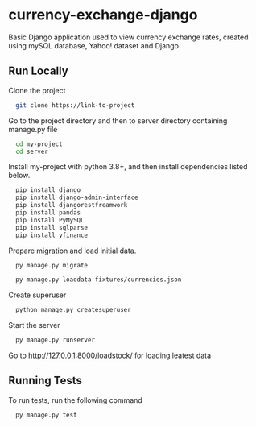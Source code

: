 
# currency-exchange-django

Basic Django application used to view currency exchange rates, created using mySQL database, Yahoo! dataset and Django

## Run Locally

Clone the project

```bash
  git clone https://link-to-project
```

Go to the project directory and then to server directory containing manage.py file

```bash
  cd my-project
  cd server
```

Install my-project with python 3.8+, and then install dependencies listed below.

```bash
  pip install django
  pip install django-admin-interface
  pip install djangorestfreamwork
  pip install pandas
  pip install PyMySQL
  pip install sqlparse
  pip install yfinance
```
    
Prepare migration and load initial data.

```bash
  py manage.py migrate

  py manage.py loaddata fixtures/currencies.json
```

Create superuser

```bash
  python manage.py createsuperuser
```

Start the server

```bash
  py manage.py runserver
```


Go to http://127.0.0.1:8000/loadstock/ for loading leatest data


## Running Tests

To run tests, run the following command

```bash
  py manage.py test
```

